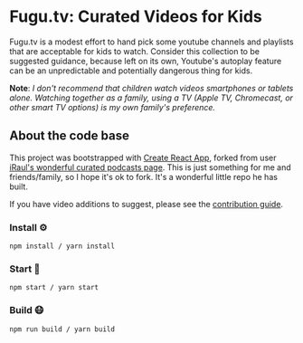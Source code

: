 # Fugu.tv: Curated Videos for Kids

Fugu.tv is a modest effort to hand pick some youtube channels and playlists that are acceptable for kids to watch. Consider this collection to be suggested guidance, because left on its own, Youtube's autoplay feature can be an unpredictable and potentially dangerous thing for kids. 

**Note**: *I don't recommend that children watch videos smartphones or tablets alone. Watching together as a family, using a TV (Apple TV, Chromecast, or other smart TV options) is my own family's preference.* 

## About the code base

This project was bootstrapped with [Create React App](https://github.com/facebook/create-react-app), forked from user [iRaul's wonderful curated podcasts page](https://github.com/iRaul/podcasts-repo). This is just something for me and friends/family, so I hope it's ok to fork. It's a wonderful little repo he has built. 

If you have video additions to suggest, please see the [contribution guide](about.md).

### Install ⚙️

```
npm install / yarn install
```

### Start 🏃

```
npm start / yarn start
```

### Build 😷

```
npm run build / yarn build
```

